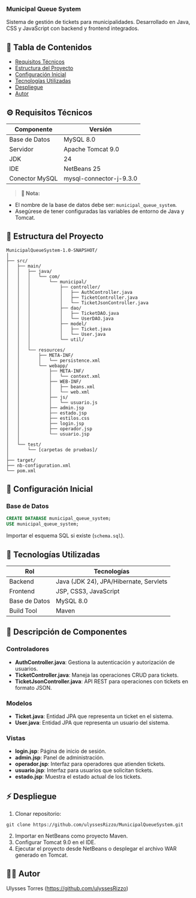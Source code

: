 ### Municipal Queue System

Sistema de gestión de tickets para municipalidades. Desarrollado en Java, CSS y JavaScript con backend y frontend integrados.

## 📌 Tabla de Contenidos

- [Requisitos Técnicos](#-requisitos-técnicos)
- [Estructura del Proyecto](#-estructura-del-proyecto)
- [Configuración Inicial](#-configuración-inicial)
- [Tecnologías Utilizadas](#-tecnologías-utilizadas)
- [Despliegue](#-despliegue)
- [Autor](#-autor)


## ⚙️ Requisitos Técnicos

| Componente | Versión
|-----|-----
| Base de Datos | MySQL 8.0
| Servidor | Apache Tomcat 9.0
| JDK | 24
| IDE | NetBeans 25
| Conector MySQL | mysql-connector-j-9.3.0


> **📌 Nota:**

- El nombre de la base de datos debe ser: `municipal_queue_system`.
- Asegúrese de tener configuradas las variables de entorno de Java y Tomcat.




## 📂 Estructura del Proyecto

```plaintext
MunicipalQueueSystem-1.0-SNAPSHOT/
│
├── src/
│   ├── main/
│   │   ├── java/
│   │   │   └── com/
│   │   │       └── municipal/
│   │   │           ├── controller/
│   │   │           │   ├── AuthController.java
│   │   │           │   ├── TicketController.java
│   │   │           │   └── TicketJsonController.java
│   │   │           ├── dao/
│   │   │           │   ├── TicketDAO.java
│   │   │           │   └── UserDAO.java
│   │   │           ├── model/
│   │   │           │   ├── Ticket.java
│   │   │           │   └── User.java
│   │   │           └── util/
│   │   │
│   │   └── resources/
│   │       ├── META-INF/
│   │       │   └── persistence.xml
│   │       └── webapp/
│   │           ├── META-INF/
│   │           │   └── context.xml
│   │           ├── WEB-INF/
│   │           │   ├── beans.xml
│   │           │   └── web.xml
│   │           ├── js/
│   │           │   └── usuario.js
│   │           ├── admin.jsp
│   │           ├── estado.jsp
│   │           ├── estilos.css
│   │           ├── login.jsp
│   │           ├── operador.jsp
│   │           └── usuario.jsp
│   │
│   └── test/
│       └── [carpetas de pruebas]/
│
├── target/
├── nb-configuration.xml
└── pom.xml
```

## 🔧 Configuración Inicial

### Base de Datos

```sql
CREATE DATABASE municipal_queue_system;
USE municipal_queue_system;
```

Importar el esquema SQL si existe (`schema.sql`).



## 🚀 Tecnologías Utilizadas

| Rol | Tecnologías
|-----|-----
| Backend | Java (JDK 24), JPA/Hibernate, Servlets
| Frontend | JSP, CSS3, JavaScript
| Base de Datos | MySQL 8.0
| Build Tool | Maven


## 📄 Descripción de Componentes

### Controladores

- **AuthController.java**: Gestiona la autenticación y autorización de usuarios.
- **TicketController.java**: Maneja las operaciones CRUD para tickets.
- **TicketJsonController.java**: API REST para operaciones con tickets en formato JSON.


### Modelos

- **Ticket.java**: Entidad JPA que representa un ticket en el sistema.
- **User.java**: Entidad JPA que representa un usuario del sistema.


### Vistas

- **login.jsp**: Página de inicio de sesión.
- **admin.jsp**: Panel de administración.
- **operador.jsp**: Interfaz para operadores que atienden tickets.
- **usuario.jsp**: Interfaz para usuarios que solicitan tickets.
- **estado.jsp**: Muestra el estado actual de los tickets.


## ⚡ Despliegue

1. Clonar repositorio:


```shellscript
git clone https://github.com/ulyssesRizzo/MunicipalQueueSystem.git
```

2. Importar en NetBeans como proyecto Maven.
3. Configurar Tomcat 9.0 en el IDE.
4. Ejecutar el proyecto desde NetBeans o desplegar el archivo WAR generado en Tomcat.


## 👨‍💻 Autor

Ulysses Torres (https://github.com/ulyssesRizzo)

